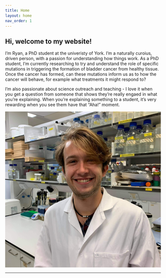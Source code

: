 ```yaml
---
title: Home
layout: home
nav_order: 1
---
```



<!--Change the "academic life" line to be like a catchphrase/ very short mission statement about me
Put the profile photo of me here at the top
Then underneath have some brief info/intro text about me, personal mission statement, etc
Say here that I'm a current PhD student -->
## Hi, welcome to my website!
I’m Ryan, a PhD student at the univeristy of York. I’m a naturally curoius, driven person, with a passion for understanding how things work. As a PhD student, I’m currently researching to try and understand the role of specific mutations in triggering the formation of bladder cancer from healthy tissue. Once the cancer has formed, can these mutations inform us as to how the cancer will behave, for example what treatments it might respond to?

I’m also passionate about science outreach and teaching - I love it when you get a question from someone that shows they’re really engaed in what you’re explaining. When you’re explaining something to a student, it’s very rewarding when you see them have that “Aha!” moment.

![Photo of me](assets\images\Picture_Me.jpg)

----

[^1]: [It can take up to 10 minutes for changes to your site to publish after you push the changes to GitHub](https://docs.github.com/en/pages/setting-up-a-github-pages-site-with-jekyll/creating-a-github-pages-site-with-jekyll#creating-your-site).

[Just the Docs]: https://just-the-docs.github.io/just-the-docs/
[GitHub Pages]: https://docs.github.com/en/pages
[README]: https://github.com/just-the-docs/just-the-docs-template/blob/main/README.md
[Jekyll]: https://jekyllrb.com
[GitHub Pages / Actions workflow]: https://github.blog/changelog/2022-07-27-github-pages-custom-github-actions-workflows-beta/
[use this template]: https://github.com/just-the-docs/just-the-docs-template/generate
